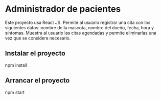 # Administrador de pacientes
Este proyecto usa React JS. Permite al usuario registrar una cita con los siguientes datos: nombre de la mascota, nombre del dueño, fecha, hora y síntomas. Muestra al usuario las citas agendadas y permite eliminarlas una vez que se considere necesario.

## Instalar el proyecto
npm install

## Arrancar el proyecto
npm start



